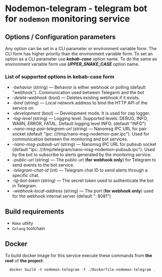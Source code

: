 # Nodemon-telegram - telegram bot for `nodemon` monitoring service

## Options / Configuration parameters

Any option can be set in a CLI parameter or environment variable form. The CLI form has higher priority than
the environment variable form.
To set an option as a CLI parameter use _**kebab-case**_ option name.
To do the same as environment variable form use _**UPPER_SNAKE_CASE**_ option name.

### List of supported options in kebab-case form

- _-behavior_ (string) — Behavior is either webhook or polling (default "webhook"). Communication used between
  Telegarm and the bot
- _-delete-webhook_ (bool) — Deletes existing webhook if it exists.
- _-bind_ (string) — Local network address to bind the HTTP API of the service on.
- _-development_ (bool) — Development mode. It is used for zap logger.
- _-log-level_ (string) — Logging level. Supported levels: DEBUG, INFO, WARN, ERROR, FATAL. Default logging level
  INFO. (default "INFO")
- _-nano-msg-pair-telegram-url_ (string) — Nanomsg IPC URL for pair socket (default "ipc:
  ///tmp/nano-msg-nodemon-pair.ipc"). Used for communication between the monitoring and bot services.
- _-nano-msg-pubsub-url_ (string) — Nanomsg IPC URL for pubsub socket (default "ipc:
  ///tmp/telegram/nano-msg-nodemon-pubsub.ipc"). Used by the bot to subscribe to alerts generated by
  the monitoring service.
- _-public-url_ (string) — The public url (**for webhook only**) for Telegram to send events to the bot service.
- _-telegram-chat-id_ (int) — Telegram chat ID to send alerts through a specific chat.
- _-tg-bot-token_ (string) — The secret token used to authenticate the bot in Telegram.
- _-webhook-local-address_ (string) — The port (**for webhook only**) used for the webhook internal server (default ":
  8081")

## Build requirements

- `Make` utility
- `Golang` toolchain

## Docker

To build docker image for this service execute these commands from **the root** of **the project**:

```shell
  docker build -t nodemon-telegram -f ./Dockerfile-nodemon-telegram .
```
